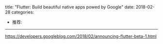 title: "Flutter: Build beautiful native apps powed by Google"
date: 2018-02-28
categories:
- 推荐:
---

https://developers.googleblog.com/2018/02/announcing-flutter-beta-1.html
